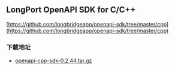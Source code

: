 ## LongPort OpenAPI SDK for C/C++

[https://github.com/longbridgeapp/openapi-sdk/tree/master/cpp](https://github.com/longbridgeapp/openapi-sdk/tree/master/cpp)

### 下載地址

- [openapi-cpp-sdk-0.2.44.tar.gz](https://static.lbkrs.com/openapi-sdk/openapi-cpp-sdk-0.2.44.tar.gz)
